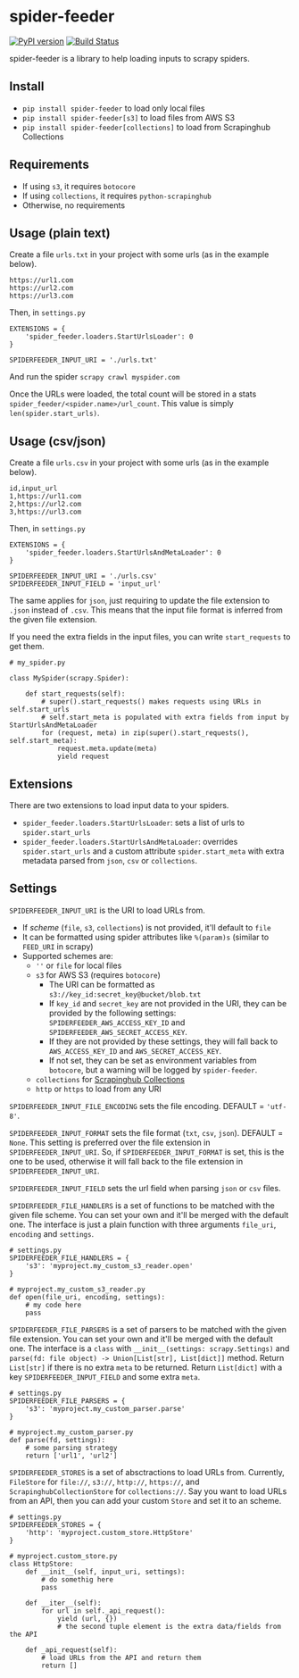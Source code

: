 # spider-feeder
[![PyPI version](https://badge.fury.io/py/spider-feeder.svg)](https://badge.fury.io/py/spider-feeder)
[![Build Status](https://travis-ci.com/ejulio/spider-feeder.svg?branch=master)](https://travis-ci.com/ejulio/spider-feeder)

spider-feeder is a library to help loading inputs to scrapy spiders.

## Install

* `pip install spider-feeder` to load only local files
* `pip install spider-feeder[s3]` to load files from AWS S3
* `pip install spider-feeder[collections]` to load from Scrapinghub Collections

## Requirements

* If using `s3`, it requires `botocore`
* If using `collections`, it requires `python-scrapinghub`
* Otherwise, no requirements

## Usage (plain text)

Create a file `urls.txt` in your project with some urls (as in the example below).
```
https://url1.com
https://url2.com
https://url3.com
```

Then, in `settings.py`
```
EXTENSIONS = {
    'spider_feeder.loaders.StartUrlsLoader': 0
}

SPIDERFEEDER_INPUT_URI = './urls.txt'
```

And run the spider `scrapy crawl myspider.com`

Once the URLs were loaded, the total count will be stored in a stats 
`spider_feeder/<spider.name>/url_count`.
This value is simply `len(spider.start_urls)`.

## Usage (csv/json)

Create a file `urls.csv` in your project with some urls (as in the example below).
```
id,input_url
1,https://url1.com
2,https://url2.com
3,https://url3.com
```

Then, in `settings.py`
```
EXTENSIONS = {
    'spider_feeder.loaders.StartUrlsAndMetaLoader': 0
}

SPIDERFEEDER_INPUT_URI = './urls.csv'
SPIDERFEEDER_INPUT_FIELD = 'input_url'
```

The same applies for `json`, just requiring to update the file extension to `.json` instead of `.csv`.
This means that the input file format is inferred from the given file extension.

If you need the extra fields in the input files, you can write `start_requests` to get them.
```
# my_spider.py

class MySpider(scrapy.Spider):

    def start_requests(self):
        # super().start_requests() makes requests using URLs in self.start_urls
        # self.start_meta is populated with extra fields from input by StartUrlsAndMetaLoader
        for (request, meta) in zip(super().start_requests(), self.start_meta):
            request.meta.update(meta)
            yield request
```


## Extensions

There are two extensions to load input data to your spiders.

* `spider_feeder.loaders.StartUrlsLoader`: sets a list of urls to `spider.start_urls`
* `spider_feeder.loaders.StartUrlsAndMetaLoader`: overrides `spider.start_urls` and a custom attribute `spider.start_meta` with extra metadata parsed from `json`, `csv` or `collections`.

## Settings

`SPIDERFEEDER_INPUT_URI` is the URI to load URLs from.
* If _scheme_ (`file`, `s3`, `collections`) is not provided, it'll default to `file`
* It can be formatted using spider attributes like `%(param)s` (similar to `FEED_URI` in scrapy)
* Supported schemes are:
    * `''` or `file` for local files
    * `s3` for AWS S3 (requires `botocore`)
        * The URI can be formatted as `s3://key_id:secret_key@bucket/blob.txt`
        * If `key_id` and `secret_key` are not provided in the URI, they can be provided by the following settings: `SPIDERFEEDER_AWS_ACCESS_KEY_ID` and `SPIDERFEEDER_AWS_SECRET_ACCESS_KEY`.
        * If they are not provided by these settings, they will fall back to `AWS_ACCESS_KEY_ID` and `AWS_SECRET_ACCESS_KEY`.
        * If not set, they can be set as environment variables from `botocore`, but a warning will be logged by `spider-feeder`.
    * `collections` for [Scrapinghub Collections](https://doc.scrapinghub.com/api/collections.html)
    * `http` or `https` to load from any URI

`SPIDERFEEDER_INPUT_FILE_ENCODING` sets the file encoding. DEFAULT = `'utf-8'`.

`SPIDERFEEDER_INPUT_FORMAT` sets the file format (`txt`, `csv`, `json`). DEFAULT = `None`.
This setting is preferred over the file extension in `SPIDERFEEDER_INPUT_URI`.
So, if `SPIDERFEEDER_INPUT_FORMAT` is set, this is the one to be used, otherwise
it will fall back to the file extension in `SPIDERFEEDER_INPUT_URI`.

`SPIDERFEEDER_INPUT_FIELD` sets the url field when parsing `json` or `csv` files.

`SPIDERFEEDER_FILE_HANDLERS` is a set of functions to be matched with the given file scheme.
You can set your own and it'll be merged with the default one.
The interface is just a plain function with three arguments `file_uri`, `encoding` and `settings`.
```
# settings.py
SPIDERFEEDER_FILE_HANDLERS = {
    's3': 'myproject.my_custom_s3_reader.open'
}

# myproject.my_custom_s3_reader.py
def open(file_uri, encoding, settings):
    # my code here
    pass
```

`SPIDERFEEDER_FILE_PARSERS` is a set of parsers to be matched with the given file extension.
You can set your own and it'll be merged with the default one.
The interface is a `class` with `__init__(settings: scrapy.Settings)` and `parse(fd: file object) -> Union[List[str], List[dict]]` method.
Return `List[str]` if there is no extra `meta` to be returned.
Return `List[dict]` with a key `SPIDERFEEDER_INPUT_FIELD` and some extra `meta`.
```
# settings.py
SPIDERFEEDER_FILE_PARSERS = {
    's3': 'myproject.my_custom_parser.parse'
}

# myproject.my_custom_parser.py
def parse(fd, settings):
    # some parsing strategy
    return ['url1', 'url2']
```

`SPIDERFEEDER_STORES` is a set of absctractions to load URLs from.
Currently, `FileStore` for `file://`, `s3://`, `http://`, `https://`, and `ScrapinghubCollectionStore` for `collections://`.
Say you want to load URLs from an API, then you can add your custom `Store` and set it to an scheme.
```
# settings.py
SPIDERFEEDER_STORES = {
    'http': 'myproject.custom_store.HttpStore'
}

# myproject.custom_store.py
class HttpStore:
    def __init__(self, input_uri, settings):
        # do somethig here
        pass

    def __iter__(self):
        for url in self._api_request():
            yield (url, {})
            # the second tuple element is the extra data/fields from the API 

    def _api_request(self):
        # load URLs from the API and return them
        return []
```
